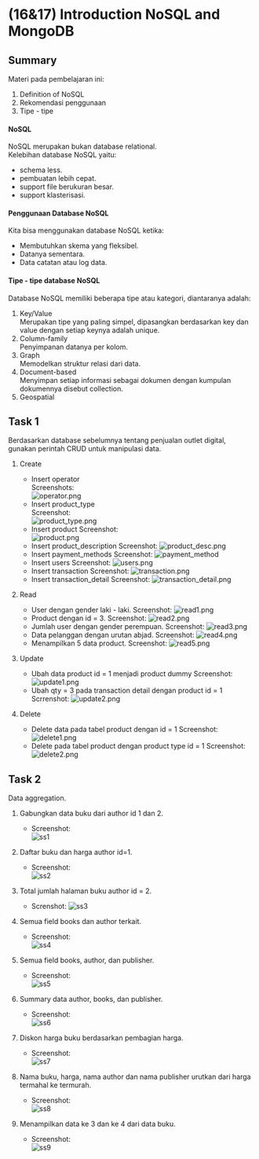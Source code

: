 # (16&17) Introduction NoSQL and MongoDB
## Summary
Materi pada pembelajaran ini:
1. Definition of NoSQL
2. Rekomendasi penggunaan
3. Tipe - tipe


#### NoSQL
NoSQL merupakan bukan database relational.  
Kelebihan database NoSQL yaitu:
- schema less.
- pembuatan lebih cepat.
- support file berukuran besar.
- support klasterisasi.
  
#### Penggunaan Database NoSQL
Kita bisa menggunakan database NoSQL ketika:
- Membutuhkan skema yang fleksibel.
- Datanya sementara.
- Data catatan atau log data.

#### Tipe - tipe database NoSQL
Database NoSQL memiliki beberapa tipe atau kategori, diantaranya adalah:
1. Key/Value  
Merupakan tipe yang paling simpel, dipasangkan berdasarkan key dan value dengan setiap keynya adalah unique.
2. Column-family  
Penyimpanan datanya per kolom.
3. Graph  
Memodelkan struktur relasi dari data.
4. Document-based  
Menyimpan setiap informasi sebagai dokumen dengan kumpulan dokumennya disebut collection.
5. Geospatial

## Task 1
Berdasarkan database sebelumnya tentang penjualan outlet digital, gunakan perintah CRUD untuk manipulasi data.  
1. Create
    - Insert operator  
        Screenshots:  
        ![operator.png](./screenshots/Screenshot%20(194).png)
    - Insert product_type  
        Screenshot:  
        ![product_type.png](./screenshots/Screenshot%20(195).png)
    - Insert product
        Screenshot:  
        ![product.png](./screenshots/Screenshot%20(196).png)
    - Insert product_description
        Screenshot:
        ![product_desc.png](./screenshots/Screenshot%20(197).png)
    - Insert payment_methods
        Screenshot:
        ![payment_method](./screenshots/Screenshot%20(198).png)
    - Insert users
        Screenshot:
        ![users.png](./screenshots/Screenshot%20(199).png)
    - Insert transaction
        Screenshot:
        ![transaction.png](./screenshots/Screenshot%20(200).png)
    - Insert transaction_detail
        Screenshot:
        ![transaction_detail.png](./screenshots/Screenshot%20(201).png)
  
2. Read
    - User dengan gender laki - laki.
        Screenshot:
        ![read1.png](./screenshots/Screenshot%20(202).png)
    - Product dengan id = 3.
        Screenshot:
        ![read2.png](./screenshots/Screenshot%20(203).png)
    - Jumlah user dengan gender perempuan.
        Screenshot:
        ![read3.png](./screenshots/Screenshot%20(204).png)
    - Data pelanggan dengan urutan abjad.
        Screenshot:
        ![read4.png](./screenshots/Screenshot%20(205).png)
    - Menampilkan 5 data product.
        Screenshot:
        ![read5.png](./screenshots/Screenshot%20(206).png)
  
3. Update
    - Ubah data product id = 1 menjadi product dummy
        Screenshot:
        ![update1.png](./screenshots/Screenshot%20(207).png)
    - Ubah qty = 3 pada transaction detail dengan product id = 1
        Scrrenshot:
        ![update2.png](./screenshots/Screenshot%20(208).png)
  
4. Delete
    - Delete data pada tabel product dengan id = 1
        Screenshot:  
        ![delete1.png](./screenshots/Screenshot%20(209).png)
    - Delete pada tabel product dengan product type id = 1
        Screenshot:  
        ![delete2.png](./screenshots/Screenshot%20(210).png)
        

## Task 2
Data aggregation.
1. Gabungkan data buku dari author id 1 dan 2.
    - Screenshot:  
        ![ss1](./screenshots/Screenshot%20(211).png)

2. Daftar buku dan harga author id=1.
    - Screenshot:  
        ![ss2](./screenshots/Screenshot%20(212).png)

3. Total jumlah halaman buku author id = 2.
    - Screnshot:
        ![ss3](./screenshots/Screenshot%20(214).png)

4. Semua field books dan author terkait.
    - Screenshot:  
        ![ss4](./screenshots/Screenshot%20(216).png)

5. Semua field books, author, dan publisher.
    - Screenshot:  
        ![ss5](./screenshots/Screenshot%20(221).png)

6. Summary data author, books, dan publisher.
    - Screenshot:  
        ![ss6](./screenshots/Screenshot%20(226).png)

7. Diskon harga buku berdasarkan pembagian harga.
    - Screenshot:  
        ![ss7](./screenshots/Screenshot%20(225).png)

8. Nama buku, harga, nama author dan nama publisher urutkan dari harga termahal ke termurah.
    - Screenshot:  
        ![ss8](./screenshots/Screenshot%20(224).png)

9. Menampilkan data ke 3 dan ke 4 dari data buku.
    - Screenshot:  
        ![ss9](./screenshots/Screenshot%20(222).png)
